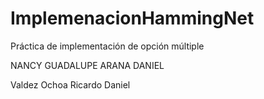 # ImplemenacionHammingNet
Práctica de implementación de opción múltiple                  

NANCY GUADALUPE ARANA DANIEL


Valdez Ochoa Ricardo Daniel

